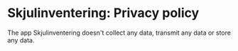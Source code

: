 # Skjulinventering: Privacy policy

The app Skjulinventering doesn't collect any data, transmit any data or store any data.
